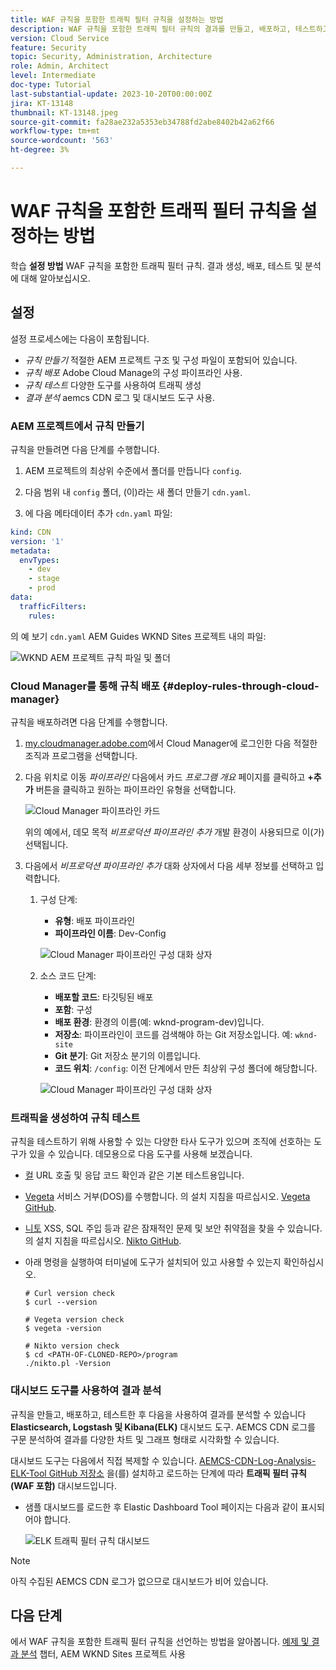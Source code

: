 ```yaml
---
title: WAF 규칙을 포함한 트래픽 필터 규칙을 설정하는 방법
description: WAF 규칙을 포함한 트래픽 필터 규칙의 결과를 만들고, 배포하고, 테스트하고, 분석하도록 설정하는 방법에 대해 알아봅니다.
version: Cloud Service
feature: Security
topic: Security, Administration, Architecture
role: Admin, Architect
level: Intermediate
doc-type: Tutorial
last-substantial-update: 2023-10-20T00:00:00Z
jira: KT-13148
thumbnail: KT-13148.jpeg
source-git-commit: fa28ae232a5353eb34788fd2abe8402b42a62f66
workflow-type: tm+mt
source-wordcount: '563'
ht-degree: 3%

---
```



# WAF 규칙을 포함한 트래픽 필터 규칙을 설정하는 방법

학습 **설정 방법** WAF 규칙을 포함한 트래픽 필터 규칙. 결과 생성, 배포, 테스트 및 분석에 대해 알아보십시오.

## 설정

설정 프로세스에는 다음이 포함됩니다.

- _규칙 만들기_ 적절한 AEM 프로젝트 구조 및 구성 파일이 포함되어 있습니다.
- _규칙 배포_ Adobe Cloud Manage의 구성 파이프라인 사용.
- _규칙 테스트_ 다양한 도구를 사용하여 트래픽 생성
- _결과 분석_ aemcs CDN 로그 및 대시보드 도구 사용.

### AEM 프로젝트에서 규칙 만들기

규칙을 만들려면 다음 단계를 수행합니다.

1. AEM 프로젝트의 최상위 수준에서 폴더를 만듭니다 `config`.

1. 다음 범위 내 `config` 폴더, (이)라는 새 폴더 만들기 `cdn.yaml`.

1. 에 다음 메타데이터 추가 `cdn.yaml` 파일:

```yaml
kind: CDN
version: '1'
metadata:
  envTypes:
    - dev
    - stage
    - prod
data:
  trafficFilters:
    rules:
```

의 예 보기 `cdn.yaml` AEM Guides WKND Sites 프로젝트 내의 파일:

![WKND AEM 프로젝트 규칙 파일 및 폴더](./assets/wknd-rules-file-and-folder.png)

### Cloud Manager를 통해 규칙 배포 {#deploy-rules-through-cloud-manager}

규칙을 배포하려면 다음 단계를 수행합니다.

1. [my.cloudmanager.adobe.com](https://my.cloudmanager.adobe.com/)에서 Cloud Manager에 로그인한 다음 적절한 조직과 프로그램을 선택합니다.

1. 다음 위치로 이동 _파이프라인_ 다음에서 카드 _프로그램 개요_ 페이지를 클릭하고 **+추가** 버튼을 클릭하고 원하는 파이프라인 유형을 선택합니다.

   ![Cloud Manager 파이프라인 카드](./assets/cloud-manager-pipelines-card.png)

   위의 예에서, 데모 목적 _비프로덕션 파이프라인 추가_ 개발 환경이 사용되므로 이(가) 선택됩니다.

1. 다음에서 _비프로덕션 파이프라인 추가_ 대화 상자에서 다음 세부 정보를 선택하고 입력합니다.

   1. 구성 단계:

      - **유형**: 배포 파이프라인
      - **파이프라인 이름**: Dev-Config

      ![Cloud Manager 파이프라인 구성 대화 상자](./assets/cloud-manager-config-pipeline-step1-dialog.png)

   2. 소스 코드 단계:

      - **배포할 코드**: 타깃팅된 배포
      - **포함**: 구성
      - **배포 환경**: 환경의 이름(예: wknd-program-dev)입니다.
      - **저장소**: 파이프라인이 코드를 검색해야 하는 Git 저장소입니다. 예: `wknd-site`
      - **Git 분기**: Git 저장소 분기의 이름입니다.
      - **코드 위치**: `/config`: 이전 단계에서 만든 최상위 구성 폴더에 해당합니다.

      ![Cloud Manager 파이프라인 구성 대화 상자](./assets/cloud-manager-config-pipeline-step2-dialog.png)

### 트래픽을 생성하여 규칙 테스트

규칙을 테스트하기 위해 사용할 수 있는 다양한 타사 도구가 있으며 조직에 선호하는 도구가 있을 수 있습니다. 데모용으로 다음 도구를 사용해 보겠습니다.

- [컬](https://curl.se/) URL 호출 및 응답 코드 확인과 같은 기본 테스트용입니다.

- [Vegeta](https://github.com/tsenart/vegeta) 서비스 거부(DOS)를 수행합니다. 의 설치 지침을 따르십시오. [Vegeta GitHub](https://github.com/tsenart/vegeta#install).

- [니토](https://github.com/sullo/nikto/wiki) XSS, SQL 주입 등과 같은 잠재적인 문제 및 보안 취약점을 찾을 수 있습니다. 의 설치 지침을 따르십시오. [Nikto GitHub](https://github.com/sullo/nikto).

- 아래 명령을 실행하여 터미널에 도구가 설치되어 있고 사용할 수 있는지 확인하십시오.

  ```shell
  # Curl version check
  $ curl --version
  
  # Vegeta version check
  $ vegeta -version
  
  # Nikto version check
  $ cd <PATH-OF-CLONED-REPO>/program
  ./nikto.pl -Version
  ```

### 대시보드 도구를 사용하여 결과 분석

규칙을 만들고, 배포하고, 테스트한 후 다음을 사용하여 결과를 분석할 수 있습니다 **Elasticsearch, Logstash 및 Kibana(ELK)** 대시보드 도구. AEMCS CDN 로그를 구문 분석하여 결과를 다양한 차트 및 그래프 형태로 시각화할 수 있습니다.

대시보드 도구는 다음에서 직접 복제할 수 있습니다. [AEMCS-CDN-Log-Analysis-ELK-Tool GitHub 저장소](https://github.com/adobe/AEMCS-CDN-Log-Analysis-ELK-Tool) 을(를) 설치하고 로드하는 단계에 따라 **트래픽 필터 규칙(WAF 포함)** 대시보드입니다.

- 샘플 대시보드를 로드한 후 Elastic Dashboard Tool 페이지는 다음과 같이 표시되어야 합니다.

  ![ELK 트래픽 필터 규칙 대시보드](./assets/elk-dashboard.png)

>[!NOTE]
>
>    아직 수집된 AEMCS CDN 로그가 없으므로 대시보드가 비어 있습니다.


## 다음 단계

에서 WAF 규칙을 포함한 트래픽 필터 규칙을 선언하는 방법을 알아봅니다. [예제 및 결과 분석](./examples-and-analysis.md) 챕터, AEM WKND Sites 프로젝트 사용
